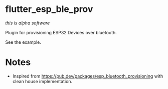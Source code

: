 
# flutter_esp_ble_prov

*this is alpha software*

Plugin for provisioning ESP32 Devices over bluetooth.

See the example.


# Notes

* Inspired from https://pub.dev/packages/esp_bluetooth_provisioning with
clean house implementation.

